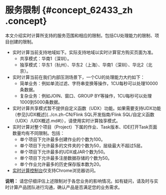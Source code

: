 # 服务限制 {#concept_62433_zh .concept}

本文介绍实时计算所支持的服务范围和相应的限制，包括CU处理能力的限制、项目创建的限制。

-   实时计算当前支持地域如下。实际支持地域以实时计算官方购买页面为准。
    -   共享模式：华南1（深圳）。
    -   独享模式：华东1（杭州）、华东2（上海）、华南1（深圳）、华北2（北京）。
-   实时计算当前在我们内部压测场景下，一个CU的处理能力大约如下：
    -   简单业务：例如单流过滤、字符串变换等操作，1CU每秒可以处理10000条数据。
    -   复杂业务：例如JOIN、窗口、GROUP BY等操作，1CU每秒可以处理1000到5000条数据。
-   实时计算共享模式暂不提供自定义函数（UDX）功能。如果需要支持UDX功能（参见[UDX概述](../cn.zh-CN/Flink SQL开发指南/Flink SQL/自定义函数（UDX）/UDX概述.md#)），请使用实时计算独享模式。
-   实时计算对整个项目（Project）下属的作业、Task版本、IDE打开Task页面数量均有不同限制。包括：
    -   单个项目下允许最多创建作业的个数为100。
    -   单个项目下允许最多的文件夹的个数为50，层级最大不超过5层。
    -   单个项目下允许最多的UDX或JAR个数为50。
    -   单个项目下允许最多注册数据存储的个数为50。
    -   单个作业允许最多的历史保存版本数为20。
-   [实时计算控制台](https://stream.console.aliyun.com)仅支持Chrome浏览器访问。

**说明：** 请您仔细评估上述限制对于各您业务的影响情况。如有疑问，请及时与实时计算产品团队进行沟通，确认产品是否满足您的业务需求。

